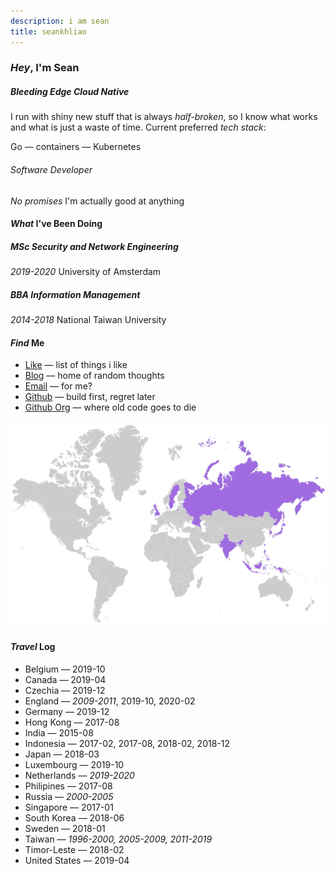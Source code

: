 ```yaml
---
description: i am sean
title: seankhliao
---
```


### _Hey_, I'm Sean

<!-- markdownlint-disable MD001 -->

##### _Bleeding_ Edge Cloud Native

I run with shiny new stuff that is always _half-broken_,
so I know what works and what is just a waste of time.
Current preferred _tech stack_:

Go — containers — Kubernetes

###### _Software_ Developer

<!-- I'll do anything except touch _frontend_ -->

_No promises_ I'm actually good at anything

<!-- markdownlint-enable MD001 -->

#### _What_ I've Been Doing

##### _MSc_ Security and Network Engineering

_2019-2020_ University of Amsterdam

##### _BBA_ Information Management

_2014-2018_ National Taiwan University

#### _Find_ Me

- [Like](/like/) — list of things i like
- [Blog](/blog/) — home of random thoughts
- [Email](mailto:sean@seankhliao.com) — for me?
- [Github](https://github.com/seankhliao) — build first, regret later
- [Github Org](https://github.com/erred) — where old code goes to die

#### ![map of countries I've visited](/map.webp)

#### _Travel_ Log

- Belgium — 2019-10
- Canada — 2019-04
- Czechia — 2019-12
- England — _2009-2011_, 2019-10, 2020-02
- Germany — 2019-12
- Hong Kong — 2017-08
- India — 2015-08
- Indonesia — 2017-02, 2017-08, 2018-02, 2018-12
- Japan — 2018-03
- Luxembourg — 2019-10
- Netherlands — _2019-2020_
- Philipines — 2017-08
- Russia — _2000-2005_
- Singapore — 2017-01
- South Korea — 2018-06
- Sweden — 2018-01
- Taiwan — _1996-2000, 2005-2009, 2011-2019_
- Timor-Leste — 2018-02
- United States — 2019-04
